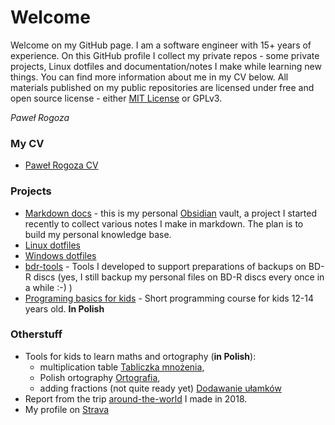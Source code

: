 # Welcome

Welcome on my GitHub page. I am a software engineer with 15+ years of experience. On this GitHub profile I collect my private repos - some private projects, Linux dotfiles and documentation/notes I make while learning new things. You can find more information about me in my CV below.
All materials published on my public repositories are licensed under free and open source license - either [MIT License](LICENSE) or GPLv3.

_Paweł Rogoza_

### My CV

 - [Paweł Rogoza CV](cv/index.html)

### Projects

 - [Markdown docs](https://github.com/progoza/markdown-docs) - this is my personal [Obsidian](https://obsidian.md/) vault, a project I started recently to collect various notes I make in markdown. The plan is to build my personal knowledge base.
 - [Linux dotfiles](https://github.com/progoza/LinuxDotFiles)  
 - [Windows dotfiles](https://github.com/progoza/WinDotFiles) 
 - [bdr-tools](https://github.com/progoza/bdr-tools) - Tools I developed to support preparations of backups on BD-R discs (yes, I still backup my personal files on BD-R discs every once in a while :-) )
 - [Programing basics for kids](cs4kids/index.html) - Short programming course for kids 12-14 years old. **In Polish** 

### Otherstuff

 - Tools for kids to learn maths and ortography (__in Polish__): 
   - multiplication table [Tabliczka mnożenia](mnozenie/index.html), 
   - Polish ortography [Ortografia](ortografia/index.html), 
   - adding fractions (not quite ready yet) [Dodawanie ułamków](ulamki/index.html) 
 - Report from the trip [around-the-world](https://www.youtube.com/watch?v=mb5Yl3ags2o) I made in 2018.
 - My profile on [Strava](https://www.strava.com/athletes/118798762)
